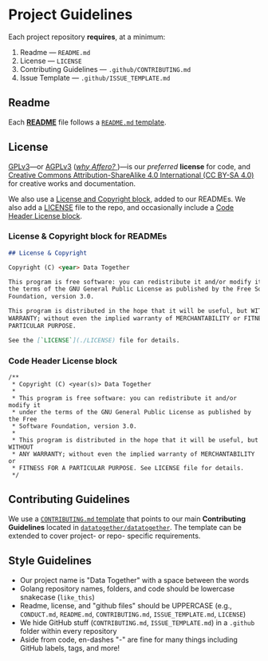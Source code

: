# Project Guidelines

Each project repository **requires**, at a minimum:

1. Readme — `README.md`
1. License — `LICENSE`
1. Contributing Guidelines — `.github/CONTRIBUTING.md`
1. Issue Template — `.github/ISSUE_TEMPLATE.md`

## Readme

Each [**README**](https://en.wikipedia.org/wiki/README) file follows a [`README.md` template](./templates/README.md).

## License

[GPLv3](http://gplv3.fsf.org/)—or
[AGPLv3](http://www.gnu.org/licenses/agpl-3.0.html) ([_why Affero?_
](http://www.gnu.org/licenses/why-affero-gpl.html))—is our _preferred_
**license** for code, and [Creative Commons Attribution-ShareAlike 4.0 International (CC BY-SA 4.0)](https://creativecommons.org/licenses/by-sa/4.0/)
for creative works and documentation.

We also use a [License and Copyright block](#license--copyright-readme-block),
added to our READMEs.  We also add a [LICENSE](/LICENSE) file to the repo, and 
occasionally include a [Code Header License block](#code-header-license-block).

### License & Copyright block for READMEs

```markdown
## License & Copyright

Copyright (C) <year> Data Together

This program is free software: you can redistribute it and/or modify it under
the terms of the GNU General Public License as published by the Free Software
Foundation, version 3.0.

This program is distributed in the hope that it will be useful, but WITHOUT ANY
WARRANTY; without even the implied warranty of MERCHANTABILITY or FITNESS FOR A
PARTICULAR PURPOSE.

See the [`LICENSE`](./LICENSE) file for details.
```

### Code Header License block

```
/**
 * Copyright (C) <year(s)> Data Together
 *
 * This program is free software: you can redistribute it and/or modify it
 * under the terms of the GNU General Public License as published by the Free
 * Software Foundation, version 3.0.
 *
 * This program is distributed in the hope that it will be useful, but WITHOUT
 * ANY WARRANTY; without even the implied warranty of MERCHANTABILITY or
 * FITNESS FOR A PARTICULAR PURPOSE. See LICENSE file for details.
 */
```

## Contributing Guidelines

We use a [`CONTRIBUTING.md` template](./templates/CONTRIBUTING.md) that points
to our main **Contributing Guidelines** located in
[`datatogether/datatogether`](https://github.com/datatogether/datatogether/blob/master/CONDUCT.md).
The template can be extended to cover project- or repo- specific requirements.

## Style Guidelines

- Our project name is "Data Together" with a space between the words
- Golang repository names, folders, and code should be lowercase snakecase (`like_this`)
- Readme, license, and "github files" should be UPPERCASE (e.g., `CONDUCT.md`, `README.md`, `CONTRIBUTING.md`, `ISSUE_TEMPLATE.md`, `LICENSE`)
- We hide GitHub stuff (`CONTRIBUTING.md`, `ISSUE_TEMPLATE.md`) in a `.github` folder within every repository
- Aside from code, en-dashes "-" are fine for many things including GitHub labels, tags, and more!
